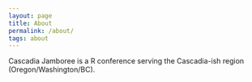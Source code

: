 ```yaml
---
layout: page
title: About
permalink: /about/
tags: about
---
```


Cascadia Jamboree is a R conference serving the Cascadia-ish region (Oregon/Washington/BC). 

